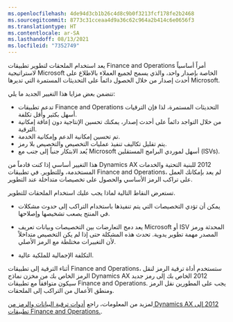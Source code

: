 ```yaml
---
ms.openlocfilehash: 4de94d3cb1b26c4d8c9b0f3213fcf178fe2b2468
ms.sourcegitcommit: 8773c31cceaa4d9a36c62c964a2b414c6e0656f3
ms.translationtype: HT
ms.contentlocale: ar-SA
ms.lasthandoff: 08/13/2021
ms.locfileid: "7352749"
---
```

يعد استخدام الملحقات لتطوير تطبيقات Finance and Operations أمراً أساسياً لاستراتيجية Microsoft الخاصة بإصدار واحد، والذي يسمح لجميع العملاء بالاطلاع على أحدث إصدار من خلال الحصول دائماً على التحديثات المستمرة التي تديرها Microsoft.

تتضمن بعض مزايا هذا التغيير الجديد ما يلي:

- تدعم تطبيقات Finance and Operations التحديثات المستمرة، لذا فإن الترقيات أسهل بكثير وأقل تكلفة.
- من خلال التواجد دائماً على أحدث إصدار، يمكنك تحسين الإنتاجية دون إعاقة إمكانية الترقية.
- تم تحسين إمكانية الدعم وإمكانية الخدمة.
- يتم تقليل تكاليف تنفيذ عمليات التخصيص والتخصيص بلا رمز.
- يُعد الابتكار جنباً إلى جنب مع Microsoft أسهل لموردي البرامج المستقلين (ISVs).

هذا التغيير أساسي إذا كنت قادماً من Dynamics AX ‏2012 للبنية التحتية والخدمات المستخدمة، وللتطوير. في تطبيقات Finance and Operations، لم يعد بإمكانك العمل على تراكب الرمز الأساسي والحصول على تخصيصات متداخلة عند التطوير.

تستعرض النقاط التالية لماذا يجب عليك استخدام الملحقات للتطوير.

- يمكن أن تؤدي التخصيصات التي يتم تنفيذها باستخدام التراكب إلى حدوث مشكلات في المنتج يصعب تشخيصها وإصلاحها.
- يعد دمج التعارضات بين التخصيصات وبيانات تعريف Microsoft أو ISV المحدثة ورمز المصدر مهمة تطوير يدوية. تحدث هذه المشكلة حتى إذا لم يكن التخصيص متداخلاً لأن التغييرات مختلطة مع الرمز الأصلي.

- التكلفة الإجمالية للملكية عالية.

أثناء الترقية إلى تطبيقات Finance and Operations، ستستخدم أداة ترقية الرمز لنقل الرمز الخاص بك من مخزن نماذج Dynamics AX ‏2012 الخاص بك إلى رمز جديد سيكون متوافقاً مع تطبيقات Finance and Operations. يجب على المطورين نقل الرمز ومنطق الأعمال من التراكب إلى الملحقات.

لمزيد من المعلومات، راجع [أدوات ترقية البيانات والرمز من Dynamics AX ‏2012 إلى تطبيقات Finance and Operations.](/learn/modules/tools-code-data-upgrade-ax-2012-finance-operations/?azure-portal=true).
